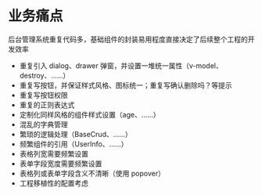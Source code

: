 # 业务痛点

后台管理系统重复代码多，基础组件的封装易用程度直接决定了后续整个工程的开发效率

- 重复引入 dialog、drawer 弹窗，并设置一堆统一属性（v-model、destroy、……）
- 重复写按钮，并保证样式风格、图标统一；重复写确认删除吗？等提示
- 重复写按钮权限
- 重复的正则表达式
- 定制化同样风格的组件样式设置（age、……）
- 混乱的字典管理
- 繁琐的逻辑处理（BaseCrud、……）
- 频繁组件的引用（UserInfo、……）
- 表格列宽需要频繁设置
- 表单字段宽度需要频繁设置
- 表格列或表单字段含义不清晰（使用 popover）
- 工程移植性的配置考虑